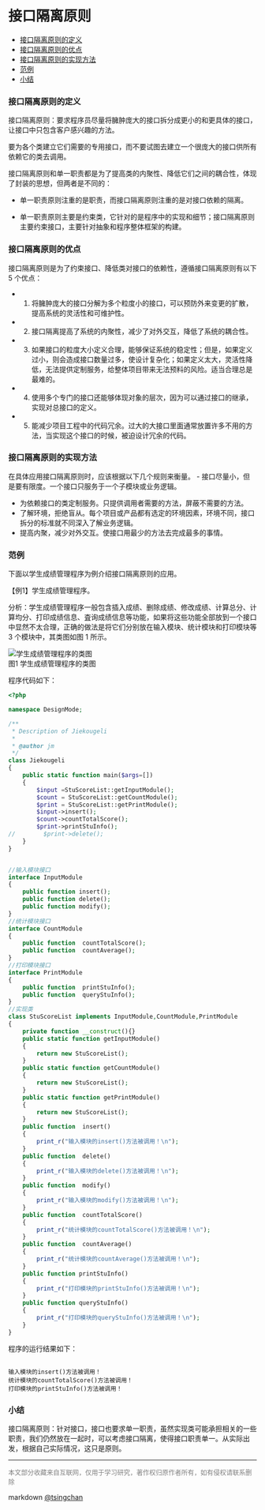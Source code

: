接口隔离原则
================


<!-- TOC -->

- [接口隔离原则的定义](#接口隔离原则的定义)
- [接口隔离原则的优点](#接口隔离原则的优点)
- [接口隔离原则的实现方法](#接口隔离原则的实现方法)
- [范例](#范例)
- [小结](#小结)

<!-- /TOC -->



### 接口隔离原则的定义

接口隔离原则：要求程序员尽量将臃肿庞大的接口拆分成更小的和更具体的接口，让接口中只包含客户感兴趣的方法。  
  
要为各个类建立它们需要的专用接口，而不要试图去建立一个很庞大的接口供所有依赖它的类去调用。  
  
接口隔离原则和单一职责都是为了提高类的内聚性、降低它们之间的耦合性，体现了封装的思想，但两者是不同的： 

- 单一职责原则注重的是职责，而接口隔离原则注重的是对接口依赖的隔离。

- 单一职责原则主要是约束类，它针对的是程序中的实现和细节；接口隔离原则主要约束接口，主要针对抽象和程序整体框架的构建。

### 接口隔离原则的优点

接口隔离原则是为了约束接口、降低类对接口的依赖性，遵循接口隔离原则有以下 5 个优点：

- 1. 将臃肿庞大的接口分解为多个粒度小的接口，可以预防外来变更的扩散，提高系统的灵活性和可维护性。
- 2. 接口隔离提高了系统的内聚性，减少了对外交互，降低了系统的耦合性。
- 3. 如果接口的粒度大小定义合理，能够保证系统的稳定性；但是，如果定义过小，则会造成接口数量过多，使设计复杂化；如果定义太大，灵活性降低，无法提供定制服务，给整体项目带来无法预料的风险。适当合理总是最难的。
- 4. 使用多个专门的接口还能够体现对象的层次，因为可以通过接口的继承，实现对总接口的定义。
- 5. 能减少项目工程中的代码冗余。过大的大接口里面通常放置许多不用的方法，当实现这个接口的时候，被迫设计冗余的代码。

### 接口隔离原则的实现方法


在具体应用接口隔离原则时，应该根据以下几个规则来衡量。 - 接口尽量小，但是要有限度。一个接口只服务于一个子模块或业务逻辑。

- 为依赖接口的类定制服务。只提供调用者需要的方法，屏蔽不需要的方法。
- 了解环境，拒绝盲从。每个项目或产品都有选定的环境因素，环境不同，接口拆分的标准就不同深入了解业务逻辑。
- 提高内聚，减少对外交互。使接口用最少的方法去完成最多的事情。


### 范例

下面以学生成绩管理程序为例介绍接口隔离原则的应用。  
  
【例1】学生成绩管理程序。  
  
分析：学生成绩管理程序一般包含插入成绩、删除成绩、修改成绩、计算总分、计算均分、打印成绩信息、査询成绩信息等功能，如果将这些功能全部放到一个接口中显然不太合理，正确的做法是将它们分别放在输入模块、统计模块和打印模块等 3 个模块中，其类图如图 1 所示。  

![学生成绩管理程序的类图](http://c.biancheng.net/uploads/allimg/181113/3-1Q113141Q0X3.gif)  
图1 学生成绩管理程序的类图

程序代码如下： 
```php
<?php

namespace DesignMode;

/**
 * Description of Jiekougeli
 *
 * @author jm
 */
class Jiekougeli
{
    public static function main($args=[])
    {
        $input =StuScoreList::getInputModule();
        $count = StuScoreList::getCountModule();
        $print = StuScoreList::getPrintModule();
        $input->insert();
        $count->countTotalScore();
        $print->printStuInfo();
//        $print->delete();
    }    
}


//输入模块接口
interface InputModule
{
    public function insert();
    public function delete();
    public function modify();
}
//统计模块接口
interface CountModule
{
    public function  countTotalScore();
    public function  countAverage();
}
//打印模块接口
interface PrintModule
{
    public function  printStuInfo();
    public function  queryStuInfo();
}
//实现类
class StuScoreList implements InputModule,CountModule,PrintModule
{
    private function __construct(){}
    public static function getInputModule()
    {
        return new StuScoreList();
    }
    public static function getCountModule()
    {
        return new StuScoreList();
    }
    public static function getPrintModule()
    {
        return new StuScoreList();
    }
    public function  insert()
    {
        print_r("输入模块的insert()方法被调用！\n");
    }
    public function  delete()
    {
        print_r("输入模块的delete()方法被调用！\n");
    }
    public function  modify()
    {
        print_r("输入模块的modify()方法被调用！\n");
    }
    public function  countTotalScore()
    {
        print_r("统计模块的countTotalScore()方法被调用！\n");
    }
    public function  countAverage()
    {
        print_r("统计模块的countAverage()方法被调用！\n");
    }
    public function printStuInfo()
    {
        print_r("打印模块的printStuInfo()方法被调用！\n");
    }
    public function queryStuInfo()
    {
        print_r("打印模块的queryStuInfo()方法被调用！\n");
    }
}
```
  
程序的运行结果如下： 
```

输入模块的insert()方法被调用！
统计模块的countTotalScore()方法被调用！
打印模块的printStuInfo()方法被调用！

```
### 小结

接口隔离原则：针对接口，接口也要求单一职责，虽然实现类可能承担相关的一些职责，我们仍然放在一起时，可以考虑接口隔离，使得接口职责单一。从实际出发，根据自己实际情况，这只是原则。

----
<font size=2 color='grey'>本文部分收藏来自互联网，仅用于学习研究，著作权归原作者所有，如有侵权请联系删除</font>

markdown [@tsingchan](https://github.com/tsingchan) 